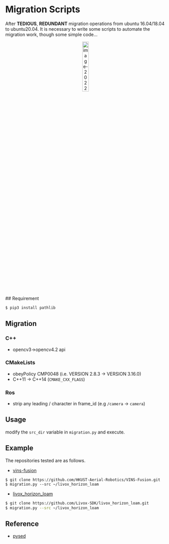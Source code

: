 # Migration Scripts

After **TEDIOUS**, **REDUNDANT** migration operations from ubuntu 16.04/18.04 to ubuntu20.04. It is necessary to write some scripts to automate the migration work, though some simple code...


<p align="center">
<img src="https://natsu-akatsuki.oss-cn-guangzhou.aliyuncs.com/img/image-20220324205932211.png" alt="image-20220324205932211"  width=20% height=20% />
</p>
## Requirement

```bash
$ pip3 install pathlib
```

## Migration

### C++

- opencv3->opencv4.2 api

### CMakeLists

- obeyPolicy CMP0048 (i.e. VERSION 2.8.3 -> VERSION 3.16.0)
- C++11 -> C++14 (`CMAKE_CXX_FLAGS`)

### Ros

- strip any leading / character in frame_id (e.g `/camera` -> `camera`)

## Usage

modify the `src_dir` variable in `migration.py`  and execute. 

## Example

The repositories tested are as follows.

- [vins-fusion](https://github.com/HKUST-Aerial-Robotics/VINS-Fusion.git)

```
$ git clone https://github.com/HKUST-Aerial-Robotics/VINS-Fusion.git
$ migration.py --src ~/livox_horizon_loam
```

- [livox_horizon_loam](https://github.com/Livox-SDK/livox_horizon_loam.git)

```bash
$ git clone https://github.com/Livox-SDK/livox_horizon_loam.git
$ migration.py --src ~/livox_horizon_loam
```

## Reference

- [pysed](https://github.com/mahmoudadel2/pysed)

